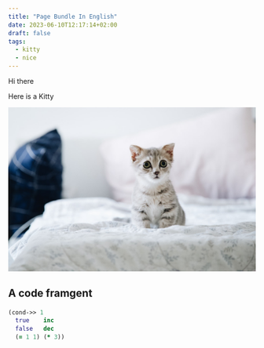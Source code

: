 ```yaml
---
title: "Page Bundle In English"
date: 2023-06-10T12:17:14+02:00
draft: false
tags:
  - kitty
  - nice
---
```


Hi there

Here is a Kitty

![kitty](./images/kitty.jpg)

## A code framgent

```clojure
(cond->> 1
  true    inc
  false   dec
  (= 1 1) (* 3))
```